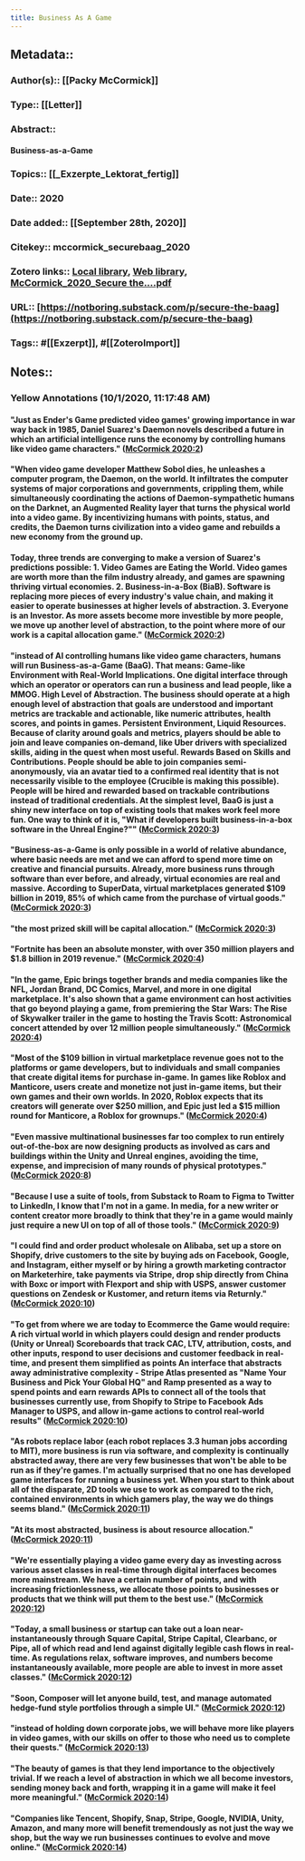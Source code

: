 ```yaml
---
title: Business As A Game
---
```


## Metadata::
### Author(s):: [[Packy McCormick]]

### Type:: [[Letter]]

### Abstract::
#### Business-as-a-Game

### Topics:: [[_Exzerpte_Lektorat_fertig]]

### Date:: 2020

### Date added:: [[September 28th, 2020]]

### Citekey:: mccormick_securebaag_2020

### Zotero links:: [Local library](zotero://select/library/items/S7RPQSEZ), [Web library](https://www.zotero.org/users/4111725/items/S7RPQSEZ), [McCormick_2020_Secure the....pdf](zotero://open-pdf/library/items/53KAVVFF)

### URL:: [https://notboring.substack.com/p/secure-the-baag](https://notboring.substack.com/p/secure-the-baag)

### Tags:: #[[Exzerpt]], #[[ZoteroImport]]

## Notes::
### **Yellow Annotations (10/1/2020, 11:17:48 AM)**
#### "Just as Ender's Game predicted video games' growing importance in war way back in 1985, Daniel Suarez's Daemon novels described a future in which an artificial intelligence runs the economy by controlling humans like video game characters." ([McCormick 2020:2](zotero://open-pdf/library/items/53KAVVFF?page=2))

#### __"When video game developer Matthew Sobol dies, he unleashes a computer program, the Daemon, on the world. It infiltrates the computer systems of major corporations and governments, crippling them, while simultaneously coordinating the actions of Daemon-sympathetic humans on the Darknet, an Augmented Reality layer that turns the physical world into a video game. By incentivizing humans with points, status, and credits, the Daemon turns civilization into a video game and rebuilds a new economy from the ground up.__

#### Today, three trends are converging to make a version of Suarez's predictions possible: 1. Video Games are Eating the World. Video games are worth more than the film industry already, and games are spawning thriving virtual economies. 2. Business-in-a-Box (BiaB). Software is replacing more pieces of every industry's value chain, and making it easier to operate businesses at higher levels of abstraction. 3. Everyone is an Investor. As more assets become more investible by more people, we move up another level of abstraction, to the point where more of our work is a capital allocation game." ([McCormick 2020:2](zotero://open-pdf/library/items/53KAVVFF?page=2))

#### "instead of AI controlling humans like video game characters, humans will run Business-as-a-Game (BaaG). That means: Game-like Environment with Real-World Implications. One digital interface through which an operator or operators can run a business and lead people, like a MMOG. High Level of Abstraction. The business should operate at a high enough level of abstraction that goals are understood and important metrics are trackable and actionable, like numeric attributes, health scores, and points in games. Persistent Environment, Liquid Resources. Because of clarity around goals and metrics, players should be able to join and leave companies on-demand, like Uber drivers with specialized skills, aiding in the quest when most useful. Rewards Based on Skills and Contributions. People should be able to join companies semi-anonymously, via an avatar tied to a confirmed real identity that is not necessarily visible to the employee (Crucible is making this possible). People will be hired and rewarded based on trackable contributions instead of traditional credentials. At the simplest level, BaaG is just a shiny new interface on top of existing tools that makes work feel more fun. One way to think of it is, "What if developers built business-in-a-box software in the Unreal Engine?"" ([McCormick 2020:3](zotero://open-pdf/library/items/53KAVVFF?page=3))

#### "Business-as-a-Game is only possible in a world of relative abundance, where basic needs are met and we can afford to spend more time on creative and financial pursuits. Already, more business runs through software than ever before, and already, virtual economies are real and massive. According to SuperData, virtual marketplaces generated $109 billion in 2019, 85% of which came from the purchase of virtual goods." ([McCormick 2020:3](zotero://open-pdf/library/items/53KAVVFF?page=3))

#### "the most prized skill will be capital allocation." ([McCormick 2020:3](zotero://open-pdf/library/items/53KAVVFF?page=3))

#### "Fortnite has been an absolute monster, with over 350 million players and $1.8 billion in 2019 revenue." ([McCormick 2020:4](zotero://open-pdf/library/items/53KAVVFF?page=4))

#### "In the game, Epic brings together brands and media companies like the NFL, Jordan Brand, DC Comics, Marvel, and more in one digital marketplace. It's also shown that a game environment can host activities that go beyond playing a game, from premiering the Star Wars: The Rise of Skywalker trailer in the game to hosting the Travis Scott: Astronomical concert attended by over 12 million people simultaneously." ([McCormick 2020:4](zotero://open-pdf/library/items/53KAVVFF?page=4))

#### "Most of the $109 billion in virtual marketplace revenue goes not to the platforms or game developers, but to individuals and small companies that create digital items for purchase in-game. In games like Roblox and Manticore, users create and monetize not just in-game items, but their own games and their own worlds. In 2020, Roblox expects that its creators will generate over $250 million, and Epic just led a $15 million round for Manticore, a Roblox for grownups." ([McCormick 2020:4](zotero://open-pdf/library/items/53KAVVFF?page=4))

#### "Even massive multinational businesses far too complex to run entirely out-of-the-box are now designing products as involved as cars and buildings within the Unity and Unreal engines, avoiding the time, expense, and imprecision of many rounds of physical prototypes." ([McCormick 2020:8](zotero://open-pdf/library/items/53KAVVFF?page=8))

#### "Because I use a suite of tools, from Substack to Roam to Figma to Twitter to LinkedIn, I know that I'm not in a game. In media, for a new writer or content creator more broadly to think that they're in a game would mainly just require a new UI on top of all of those tools." ([McCormick 2020:9](zotero://open-pdf/library/items/53KAVVFF?page=9))

#### "I could find and order product wholesale on Alibaba, set up a store on Shopify, drive customers to the site by buying ads on Facebook, Google, and Instagram, either myself or by hiring a growth marketing contractor on Marketerhire, take payments via Stripe, drop ship directly from China with Boxc or import with Flexport and ship with USPS, answer customer questions on Zendesk or Kustomer, and return items via Returnly." ([McCormick 2020:10](zotero://open-pdf/library/items/53KAVVFF?page=10))

#### "To get from where we are today to Ecommerce the Game would require: A rich virtual world in which players could design and render products (Unity or Unreal) Scoreboards that track CAC, LTV, attribution, costs, and other inputs, respond to user decisions and customer feedback in real-time, and present them simplified as points An interface that abstracts away administrative complexity - Stripe Atlas presented as "Name Your Business and Pick Your Global HQ" and Ramp presented as a way to spend points and earn rewards APIs to connect all of the tools that businesses currently use, from Shopify to Stripe to Facebook Ads Manager to USPS, and allow in-game actions to control real-world results" ([McCormick 2020:10](zotero://open-pdf/library/items/53KAVVFF?page=10))

#### "As robots replace labor (each robot replaces 3.3 human jobs according to MIT), more business is run via software, and complexity is continually abstracted away, there are very few businesses that won't be able to be run as if they're games. I'm actually surprised that no one has developed game interfaces for running a business yet. When you start to think about all of the disparate, 2D tools we use to work as compared to the rich, contained environments in which gamers play, the way we do things seems bland." ([McCormick 2020:11](zotero://open-pdf/library/items/53KAVVFF?page=11))

#### "At its most abstracted, business is about resource allocation." ([McCormick 2020:11](zotero://open-pdf/library/items/53KAVVFF?page=11))

#### "We're essentially playing a video game every day as investing across various asset classes in real-time through digital interfaces becomes more mainstream. We have a certain number of points, and with increasing frictionlessness, we allocate those points to businesses or products that we think will put them to the best use." ([McCormick 2020:12](zotero://open-pdf/library/items/53KAVVFF?page=12))

#### "Today, a small business or startup can take out a loan near-instantaneously through Square Capital, Stripe Capital, Clearbanc, or Pipe, all of which read and lend against digitally legible cash flows in real-time. As regulations relax, software improves, and numbers become instantaneously available, more people are able to invest in more asset classes." ([McCormick 2020:12](zotero://open-pdf/library/items/53KAVVFF?page=12))

#### "Soon, Composer will let anyone build, test, and manage automated hedge-fund style portfolios through a simple UI." ([McCormick 2020:12](zotero://open-pdf/library/items/53KAVVFF?page=12))

#### "instead of holding down corporate jobs, we will behave more like players in video games, with our skills on offer to those who need us to complete their quests." ([McCormick 2020:13](zotero://open-pdf/library/items/53KAVVFF?page=13))

#### "The beauty of games is that they lend importance to the objectively trivial. If we reach a level of abstraction in which we all become investors, sending money back and forth, wrapping it in a game will make it feel more meaningful." ([McCormick 2020:14](zotero://open-pdf/library/items/53KAVVFF?page=14))

#### "Companies like Tencent, Shopify, Snap, Stripe, Google, NVIDIA, Unity, Amazon, and many more will benefit tremendously as not just the way we shop, but the way we run businesses continues to evolve and move online." ([McCormick 2020:14](zotero://open-pdf/library/items/53KAVVFF?page=14))
